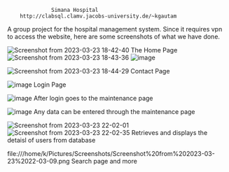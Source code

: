                   Simana Hospital
        http://clabsql.clamv.jacobs-university.de/~kgautam
A group project for the hospital management system. Since it requires vpn to access the website, here are some screenshots of what we have done.


![Screenshot from 2023-03-23 18-42-40](https://user-images.githubusercontent.com/96077005/227372812-ed1caa61-4c7f-4b09-8def-055c921880fa.png)
The Home Page
![Screenshot from 2023-03-23 18-43-36](https://user-images.githubusercontent.com/96077005/227373055-e09ecee1-11dc-4dda-95de-27738fda0d28.png)
![image](https://user-images.githubusercontent.com/96077005/227373730-8d4a73ed-04d7-4ce9-8b0e-dcdb6b9e8420.png)


![Screenshot from 2023-03-23 18-44-29](https://user-images.githubusercontent.com/96077005/227373153-277eb79d-3d01-466d-b77e-421d0aa9c81d.png)
Contact Page



![image](https://user-images.githubusercontent.com/96077005/227373479-2640b5f4-deff-4ceb-8080-634ce3054d33.png)
Login Page




![image](https://user-images.githubusercontent.com/96077005/227373980-80293651-e77a-4525-82f2-7c5d54140db9.png)
After login goes to the maintenance page




![image](https://user-images.githubusercontent.com/96077005/227374161-6f58d849-58f9-422c-90b3-835ebcb3e5b5.png)
Any data can be entered through the maintenance page



![Screenshot from 2023-03-23 22-02-01](https://user-images.githubusercontent.com/96077005/227374392-dbc16cba-3fec-4d1a-b86f-57a2e52e2dd7.png)
![Screenshot from 2023-03-23 22-02-35](https://user-images.githubusercontent.com/96077005/227374461-99efad20-4e64-4a17-9c57-3b7fd68f880a.png)
Retrieves and displays the detaisl of users from database



 file:///home/k/Pictures/Screenshots/Screenshot%20from%202023-03-23%2022-03-09.png
 Search page and more





